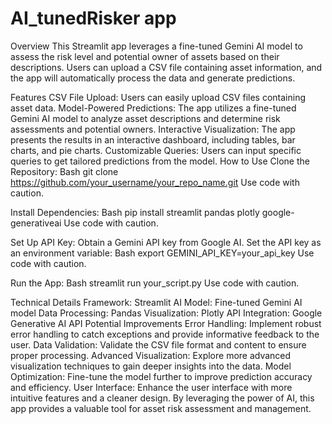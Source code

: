 # AI_tunedRisker app
Overview
This Streamlit app leverages a fine-tuned Gemini AI model to assess the risk level and potential owner of assets based on their descriptions. Users can upload a CSV file containing asset information, and the app will automatically process the data and generate predictions.

Features
CSV File Upload: Users can easily upload CSV files containing asset data.
Model-Powered Predictions: The app utilizes a fine-tuned Gemini AI model to analyze asset descriptions and determine risk assessments and potential owners.
Interactive Visualization: The app presents the results in an interactive dashboard, including tables, bar charts, and pie charts.
Customizable Queries: Users can input specific queries to get tailored predictions from the model.
How to Use
Clone the Repository:
Bash
git clone https://github.com/your_username/your_repo_name.git
Use code with caution.

Install Dependencies:
Bash
pip install streamlit pandas plotly google-generativeai
Use code with caution.

Set Up API Key:
Obtain a Gemini API key from Google AI.
Set the API key as an environment variable:
Bash
export GEMINI_API_KEY=your_api_key
Use code with caution.

Run the App:
Bash
streamlit run your_script.py
Use code with caution.

Technical Details
Framework: Streamlit
AI Model: Fine-tuned Gemini AI model
Data Processing: Pandas
Visualization: Plotly
API Integration: Google Generative AI API
Potential Improvements
Error Handling: Implement robust error handling to catch exceptions and provide informative feedback to the user.
Data Validation: Validate the CSV file format and content to ensure proper processing.
Advanced Visualization: Explore more advanced visualization techniques to gain deeper insights into the data.
Model Optimization: Fine-tune the model further to improve prediction accuracy and efficiency.
User Interface: Enhance the user interface with more intuitive features and a cleaner design.
By leveraging the power of AI, this app provides a valuable tool for asset risk assessment and management.
